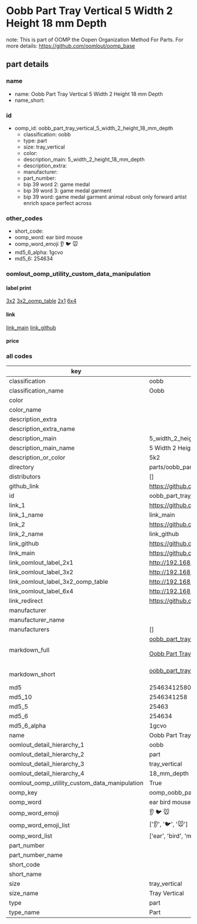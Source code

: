 # Oobb Part Tray Vertical 5 Width 2 Height 18 mm Depth  

note: This is part of OOMP the Oopen Organization Method For Parts. For more details: https://github.com/oomlout/oomp_base

##  part details
  







### name
* name: Oobb Part Tray Vertical 5 Width 2 Height 18 mm Depth
* name_short: 
### id
* oomp_id: oobb_part_tray_vertical_5_width_2_height_18_mm_depth
  * classification: oobb
  * type: part
  * size: tray_vertical
  * color: 
  * description_main: 5_width_2_height_18_mm_depth
  * description_extra: 
  * manufacturer: 
  * part_number: 
  * bip 39 word 2: game medal
  * bip 39 word 3: game medal garment
  * bip 39 word: game medal garment animal robust only forward artist enrich space perfect across

### other_codes
* short_code: 
* oomp_word: ear bird mouse
* oomp_word_emoji :ear: :bird: :mouse:
* md5_6_alpha: 1gcvo
* md5_6: 254634






### oomlout_oomp_utility_custom_data_manipulation
#### label print
[3x2](http://192.168.1.245:1112/?label=oomp%201gcvo)
[3x2_oomp_table](http://192.168.1.108:1112/?label=oomp%201gcvo)
[2x1](http://192.168.1.242:1112/?label=oomp%201gcvo)
[6x4](http://192.168.1.55:1112/?label=oomp%201gcvo)    

#### link

[link_main](https://github.com/oomlout/oomlout_oomp_version_1_messy/tree/main/parts/oobb_part_tray_vertical_5_width_2_height_18_mm_depth) [link_github](https://github.com/oomlout/oomlout_oomp_version_1_messy/tree/main/parts/oobb_part_tray_vertical_5_width_2_height_18_mm_depth)                             

#### price







### all codes 
| key | value |  
| --- | --- |  
| classification | oobb |  
| classification_name | Oobb |  
| color |  |  
| color_name |  |  
| description_extra |  |  
| description_extra_name |  |  
| description_main | 5_width_2_height_18_mm_depth |  
| description_main_name | 5 Width 2 Height 18 mm Depth |  
| description_or_color | 5k2 |  
| directory | parts/oobb_part_tray_vertical_5_width_2_height_18_mm_depth |  
| distributors | [] |  
| github_link | https://github.com/oomlout/oomlout_oomp_part_src/tree/main/parts/oobb_part_tray_vertical_5_width_2_height_18_mm_depth |  
| id | oobb_part_tray_vertical_5_width_2_height_18_mm_depth |  
| link_1 | https://github.com/oomlout/oomlout_oomp_version_1_messy/tree/main/parts/oobb_part_tray_vertical_5_width_2_height_18_mm_depth |  
| link_1_name | link_main |  
| link_2 | https://github.com/oomlout/oomlout_oomp_version_1_messy/tree/main/parts/oobb_part_tray_vertical_5_width_2_height_18_mm_depth |  
| link_2_name | link_github |  
| link_github | https://github.com/oomlout/oomlout_oomp_version_1_messy/tree/main/parts/oobb_part_tray_vertical_5_width_2_height_18_mm_depth |  
| link_main | https://github.com/oomlout/oomlout_oomp_version_1_messy/tree/main/parts/oobb_part_tray_vertical_5_width_2_height_18_mm_depth |  
| link_oomlout_label_2x1 | http://192.168.1.242:1112/?label=oomp%201gcvo |  
| link_oomlout_label_3x2 | http://192.168.1.245:1112/?label=oomp%201gcvo |  
| link_oomlout_label_3x2_oomp_table | http://192.168.1.108:1112/?label=oomp%201gcvo |  
| link_oomlout_label_6x4 | http://192.168.1.55:1112/?label=oomp%201gcvo |  
| link_redirect | https://github.com/oomlout/oomlout_oomp_version_1_messy/tree/main/parts/oobb_part_tray_vertical_5_width_2_height_18_mm_depth |  
| manufacturer |  |  
| manufacturer_name |  |  
| manufacturers | [] |  
| markdown_full | [oobb_part_tray_vertical_5_width_2_height_18_mm_depth](none)<br>[](none)<br>[Oobb Part Tray Vertical 5 Width 2 Height 18 Mm Depth](none)<br><br> |  
| markdown_short | [oobb_part_tray_vertical_5_width_2_height_18_mm_depth](none)<br><br> |  
| md5 | 25463412580d0b7a6c5da090bfe292f9 |  
| md5_10 | 2546341258 |  
| md5_5 | 25463 |  
| md5_6 | 254634 |  
| md5_6_alpha | 1gcvo |  
| name | Oobb Part Tray Vertical 5 Width 2 Height 18 mm Depth |  
| oomlout_detail_hierarchy_1 | oobb |  
| oomlout_detail_hierarchy_2 | part |  
| oomlout_detail_hierarchy_3 | tray_vertical |  
| oomlout_detail_hierarchy_4 | 18_mm_depth |  
| oomlout_oomp_utility_custom_data_manipulation | True |  
| oomp_key | oomp_oobb_part_tray_vertical_5_width_2_height_18_mm_depth |  
| oomp_word | ear bird mouse |  
| oomp_word_emoji | :ear: :bird: :mouse: |  
| oomp_word_emoji_list | [':ear:', ':bird:', ':mouse:'] |  
| oomp_word_list | ['ear', 'bird', 'mouse'] |  
| part_number |  |  
| part_number_name |  |  
| short_code |  |  
| short_name |  |  
| size | tray_vertical |  
| size_name | Tray Vertical |  
| type | part |  
| type_name | Part |  
